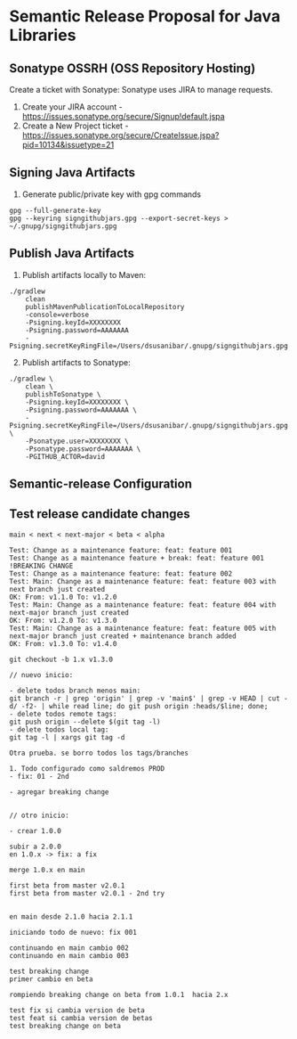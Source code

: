 # Semantic Release Proposal for Java Libraries

## Sonatype OSSRH (OSS Repository Hosting)

Create a ticket with Sonatype: Sonatype uses JIRA to manage requests.

1. Create your JIRA account - https://issues.sonatype.org/secure/Signup!default.jspa
2. Create a New Project ticket - https://issues.sonatype.org/secure/CreateIssue.jspa?pid=10134&issuetype=21

## Signing Java Artifacts

1. Generate public/private key with gpg commands

```shell
gpg --full-generate-key
gpg --keyring signgithubjars.gpg --export-secret-keys > ~/.gnupg/signgithubjars.gpg
```

## Publish Java Artifacts

1. Publish artifacts locally to Maven:
```shell
./gradlew
    clean
    publishMavenPublicationToLocalRepository
    -console=verbose
    -Psigning.keyId=XXXXXXXX
    -Psigning.password=AAAAAAA
    -Psigning.secretKeyRingFile=/Users/dsusanibar/.gnupg/signgithubjars.gpg
```

2. Publish artifacts to Sonatype:
```shell
./gradlew \
    clean \
    publishToSonatype \
    -Psigning.keyId=XXXXXXXX \
    -Psigning.password=AAAAAAA \
    -Psigning.secretKeyRingFile=/Users/dsusanibar/.gnupg/signgithubjars.gpg \
    -Psonatype.user=XXXXXXXX \
    -Psonatype.password=AAAAAAA \
    -PGITHUB_ACTOR=david
```

## Semantic-release Configuration


## Test release candidate changes

```shell
main < next < next-major < beta < alpha

Test: Change as a maintenance feature: feat: feature 001
Test: Change as a maintenance feature + break: feat: feature 001 !BREAKING CHANGE
Test: Change as a maintenance feature: feat: feature 002
Test: Main: Change as a maintenance feature: feat: feature 003 with next branch just created
OK: From: v1.1.0 To: v1.2.0
Test: Main: Change as a maintenance feature: feat: feature 004 with next-major branch just created
OK: From: v1.2.0 To: v1.3.0
Test: Main: Change as a maintenance feature: feat: feature 005 with next-major branch just created + maintenance branch added
OK: From: v1.3.0 To: v1.4.0

git checkout -b 1.x v1.3.0

// nuevo inicio:

- delete todos branch menos main:
git branch -r | grep 'origin' | grep -v 'main$' | grep -v HEAD | cut -d/ -f2- | while read line; do git push origin :heads/$line; done;
- delete todos remote tags:
git push origin --delete $(git tag -l)
- delete todos local tag:
git tag -l | xargs git tag -d

Otra prueba. se borro todos los tags/branches

1. Todo configurado como saldremos PROD
- fix: 01 - 2nd

- agregar breaking change


// otro inicio:

- crear 1.0.0

subir a 2.0.0
en 1.0.x -> fix: a fix

merge 1.0.x en main

first beta from master v2.0.1
first beta from master v2.0.1 - 2nd try


en main desde 2.1.0 hacia 2.1.1

iniciando todo de nuevo: fix 001

continuando en main cambio 002
continuando en main cambio 003

test breaking change
primer cambio en beta

rompiendo breaking change on beta from 1.0.1  hacia 2.x

test fix si cambia version de beta
test feat si cambia version de betas
test breaking change on beta
```
